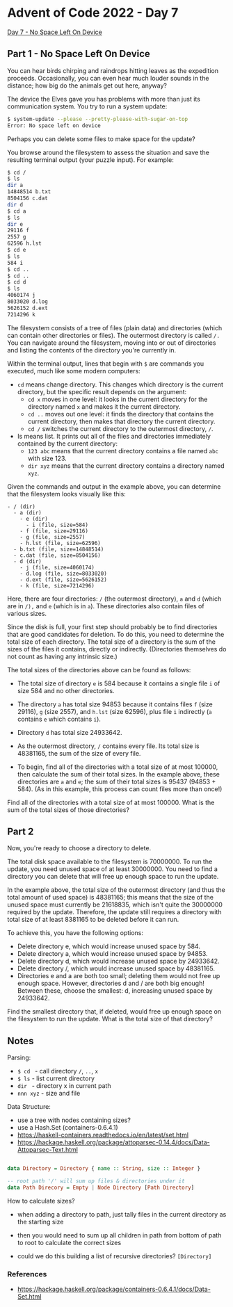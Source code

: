 # Advent of Code 2022 - Day 7

[Day 7 - No Space Left On Device](https://adventofcode.com/2022/day/7)

## Part 1 - No Space Left On Device

You can hear birds chirping and raindrops hitting leaves as the expedition
proceeds. Occasionally, you can even hear much louder sounds in the distance;
how big do the animals get out here, anyway?

The device the Elves gave you has problems with more than just its communication
system. You try to run a system update:

```bash
$ system-update --please --pretty-please-with-sugar-on-top
Error: No space left on device
```

Perhaps you can delete some files to make space for the update?

You browse around the filesystem to assess the situation and save the resulting
terminal output (your puzzle input). For example:

```bash
$ cd /
$ ls
dir a
14848514 b.txt
8504156 c.dat
dir d
$ cd a
$ ls
dir e
29116 f
2557 g
62596 h.lst
$ cd e
$ ls
584 i
$ cd ..
$ cd ..
$ cd d
$ ls
4060174 j
8033020 d.log
5626152 d.ext
7214296 k
```

The filesystem consists of a tree of files (plain data) and directories (which
can contain other directories or files). The outermost directory is called `/.`
You can navigate around the filesystem, moving into or out of directories and
listing the contents of the directory you're currently in.

Within the terminal output, lines that begin with `$` are commands you executed,
much like some modern computers:

- `cd` means change directory. This changes which directory is the current
  directory, but the specific result depends on the argument:
  - `cd x` moves in one level: it looks in the current directory for the
    directory named `x` and makes it the current directory.
  - `cd ..` moves out one level: it finds the directory that contains the
    current directory, then makes that directory the current directory.
  - `cd /` switches the current directory to the outermost directory, `/`.
- ls means list. It prints out all of the files and directories immediately
  contained by the current directory:
  - `123 abc` means that the current directory contains a file named `abc` with
    size 123.
  - `dir xyz` means that the current directory contains a directory named `xyz`.

Given the commands and output in the example above, you can determine that the
filesystem looks visually like this:

```text
- / (dir)
  - a (dir)
    - e (dir)
      - i (file, size=584)
    - f (file, size=29116)
    - g (file, size=2557)
    - h.lst (file, size=62596)
  - b.txt (file, size=14848514)
  - c.dat (file, size=8504156)
  - d (dir)
    - j (file, size=4060174)
    - d.log (file, size=8033020)
    - d.ext (file, size=5626152)
    - k (file, size=7214296)
```

Here, there are four directories: `/` (the outermost directory), `a` and `d`
(which are in `/),` and `e` (which is in `a`). These directories also contain
files of various sizes.

Since the disk is full, your first step should probably be to find directories
that are good candidates for deletion. To do this, you need to determine the
total size of each directory. The total size of a directory is the sum of the
sizes of the files it contains, directly or indirectly. (Directories themselves
do not count as having any intrinsic size.)

The total sizes of the directories above can be found as follows:

- The total size of directory `e` is 584 because it contains a single file `i`
  of size 584 and no other directories.
- The directory `a` has total size 94853 because it contains files `f` (size
  29116), `g` (size 2557), and `h.lst` (size 62596), plus file `i` indirectly
  (`a` contains `e` which contains `i`).

- Directory `d` has total size 24933642.
- As the outermost directory, `/` contains every file. Its total size is
  48381165, the sum of the size of every file.
- To begin, find all of the directories with a total size of at most 100000,
  then calculate the sum of their total sizes. In the example above, these
  directories are `a` and `e`; the sum of their total sizes is 95437 (94853 +
  584). (As in this example, this process can count files more than once!)

Find all of the directories with a total size of at most 100000. What is the sum
of the total sizes of those directories?

## Part 2

Now, you're ready to choose a directory to delete.

The total disk space available to the filesystem is 70000000. To run the update,
you need unused space of at least 30000000. You need to find a directory you can
delete that will free up enough space to run the update.

In the example above, the total size of the outermost directory (and thus the
total amount of used space) is 48381165; this means that the size of the unused
space must currently be 21618835, which isn't quite the 30000000 required by the
update. Therefore, the update still requires a directory with total size of at
least 8381165 to be deleted before it can run.

To achieve this, you have the following options:

- Delete directory e, which would increase unused space by 584.
- Delete directory a, which would increase unused space by 94853.
- Delete directory d, which would increase unused space by 24933642.
- Delete directory /, which would increase unused space by 48381165.
- Directories e and a are both too small; deleting them would not free up enough
  space. However, directories d and / are both big enough! Between these, choose
  the smallest: d, increasing unused space by 24933642.

Find the smallest directory that, if deleted, would free up enough space on the
filesystem to run the update. What is the total size of that directory?

## Notes

Parsing:

- `$ cd ` - call directory `/`, `..`, `x`
- `$ ls` - list current directory
- `dir ` - directory x in current path
- `nnn xyz` - size and file

Data Structure:

- use a tree with nodes containing sizes?
- use a Hash.Set (containers-0.6.4.1)
- https://haskell-containers.readthedocs.io/en/latest/set.html
- https://hackage.haskell.org/package/attoparsec-0.14.4/docs/Data-Attoparsec-Text.html

```haskell

data Directory = Directory { name :: String, size :: Integer }

-- root path '/' will sum up files & directories under it
data Path Direcory = Empty | Node Directory [Path Directory]
```

How to calculate sizes?

- when adding a directory to path, just tally files in the current directory as the
  starting size

- then you would need to sum up all children in path from bottom of path to root
  to calculate the correct sizes

- could we do this building a list of recursive directories?
  `[Directory]`

### References

- https://hackage.haskell.org/package/containers-0.6.4.1/docs/Data-Set.html

